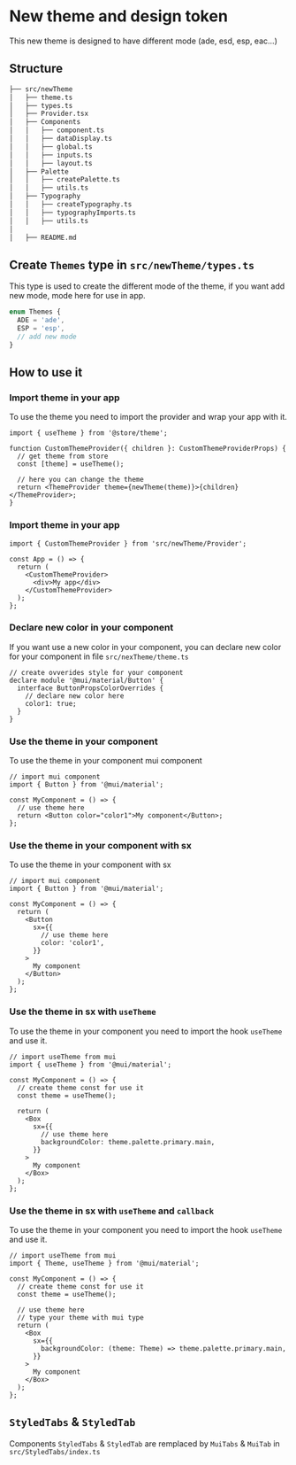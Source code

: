# New theme and design token

This new theme is designed to have different mode (ade, esd, esp, eac...)

## Structure

```bash
├── src/newTheme
│   ├── theme.ts
│   ├── types.ts
│   ├── Provider.tsx
│   ├── Components
│   │   ├── component.ts
│   │   ├── dataDisplay.ts
│   │   ├── global.ts
│   │   ├── inputs.ts
│   │   ├── layout.ts
│   ├── Palette
│   │   ├── createPalette.ts
│   │   ├── utils.ts
│   ├── Typography
│   │   ├── createTypography.ts
│   │   ├── typographyImports.ts
│   │   ├── utils.ts
│
│   ├── README.md
```

## Create `Themes` type in `src/newTheme/types.ts`

This type is used to create the different mode of the theme, if you want add new mode, mode here for use in app.

```ts
enum Themes {
  ADE = 'ade',
  ESP = 'esp',
  // add new mode
}
```

## How to use it

### Import theme in your app

To use the theme you need to import the provider and wrap your app with it.

```tsx
import { useTheme } from '@store/theme';

function CustomThemeProvider({ children }: CustomThemeProviderProps) {
  // get theme from store
  const [theme] = useTheme();

  // here you can change the theme
  return <ThemeProvider theme={newTheme(theme)}>{children}</ThemeProvider>;
}
```

### Import theme in your app

```tsx
import { CustomThemeProvider } from 'src/newTheme/Provider';

const App = () => {
  return (
    <CustomThemeProvider>
      <div>My app</div>
    </CustomThemeProvider>
  );
};
```

### Declare new color in your component

If you want use a new color in your component, you can declare new color for your component in file `src/nexTheme/theme.ts`

```tsx
// create ovverides style for your component
declare module '@mui/material/Button' {
  interface ButtonPropsColorOverrides {
    // declare new color here
    color1: true;
  }
}
```

### Use the theme in your component

To use the theme in your component mui component

```tsx
// import mui component
import { Button } from '@mui/material';

const MyComponent = () => {
  // use theme here
  return <Button color="color1">My component</Button>;
};
```

### Use the theme in your component with sx

To use the theme in your component with sx

```tsx
// import mui component
import { Button } from '@mui/material';

const MyComponent = () => {
  return (
    <Button
      sx={{
        // use theme here
        color: 'color1',
      }}
    >
      My component
    </Button>
  );
};
```

### Use the theme in sx with `useTheme`

To use the theme in your component you need to import the hook `useTheme` and use it.

```tsx
// import useTheme from mui
import { useTheme } from '@mui/material';

const MyComponent = () => {
  // create theme const for use it
  const theme = useTheme();

  return (
    <Box
      sx={{
        // use theme here
        backgroundColor: theme.palette.primary.main,
      }}
    >
      My component
    </Box>
  );
};
```

### Use the theme in sx with `useTheme` and `callback`

To use the theme in your component you need to import the hook `useTheme` and use it.

```tsx
// import useTheme from mui
import { Theme, useTheme } from '@mui/material';

const MyComponent = () => {
  // create theme const for use it
  const theme = useTheme();

  // use theme here
  // type your theme with mui type
  return (
    <Box
      sx={{
        backgroundColor: (theme: Theme) => theme.palette.primary.main,
      }}
    >
      My component
    </Box>
  );
};
```

## `StyledTabs` & `StyledTab`

Components `StyledTabs` & `StyledTab` are remplaced by `MuiTabs` & `MuiTab` in `src/StyledTabs/index.ts`
